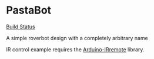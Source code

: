 # PastaBot

[Build Status](https://travis-ci.org/alxpettit/PastaBot.svg?branch=master)

A simple roverbot design with a completely arbitrary name

IR control example requires the [Arduino-IRremote](https://github.com/z3t0/Arduino-IRremote) library.

